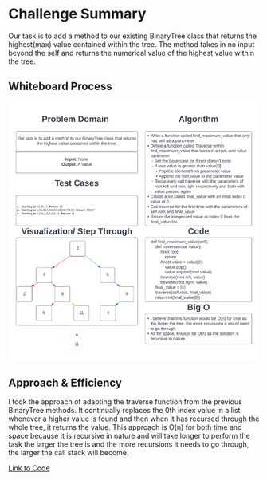 # Challenge Summary

Our task is to add a method to our existing BinaryTree class that returns the highest(max) value contained within the tree. The method takes in no input beyond the self and returns the numerical value of the highest value within the tree.

## Whiteboard Process

![tree_max.png](./tree_max.png)

## Approach & Efficiency

I took the approach of adapting the traverse function from the previous BinaryTree methods. It continually replaces the 0th index value in a list whenever a higher value is found and then when it has recursed through the whole tree, it returns the value.
This approach is O(n) for both time and space because it is recursive in nature and will take longer to perform the task the larger the tree is and the more recursions it needs to go through, the larger the call stack will become.

[Link to Code](../../data_structures/binary_tree.py)
